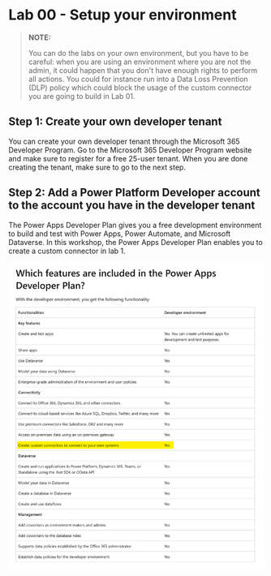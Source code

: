 # Lab 00 - Setup your environment

> **NOTE:**
>
> You can do the labs on your own environment, but you have to be careful: when you are using an environment where you are not the admin, it could happen that you don't have enough rights to perform all actions. You could for instance run into a Data Loss Prevention (DLP) policy which could block the usage of the custom connector you are going to build in Lab 01.

## Step 1: Create your own developer tenant

You can create your own developer tenant through the Microsoft 365 Developer Program. Go to the Microsoft 365 Developer Program website and make sure to register for a free 25-user tenant. When you are done creating the tenant, make sure to go to the next step.

## Step 2: Add a Power Platform Developer account to the account you have in the developer tenant

The Power Apps Developer Plan gives you a free development environment to build and test with Power Apps, Power Automate, and Microsoft Dataverse. In this workshop, the Power Apps Developer Plan enables you to create a custom connector in lab 1.

![A table describing the different feature of the Power Apps Developer Plan with creating custom connectors to connect to your own systems set to yes.](./assets/power-apps-dev-plan-custom-conn.png)
